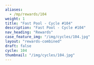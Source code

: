 ```yaml
---
aliases:
  - /mp/rewards/104
weight: 1
title: "Fast Pool - Cycle #104"
description: "Fast Pool - Cycle #104"
nav_heading: "Rewards"
case_feature_img: "/img/cycles/104.jpg"
layout: "rewards-combined"
draft: false
cycle: 104
thumbnail: "/img/cycles/104.jpg"
---
```

